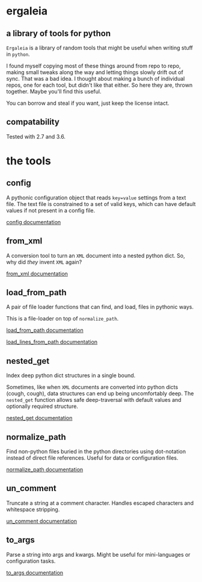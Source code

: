 # ergaleia

## a library of tools for python

`Ergaleia` is a library of random tools that might be useful when writing stuff in `python`.

I found myself copying most of these things around from repo to repo, making small tweaks along the way
and letting things slowly drift out of sync. That was a bad idea.
I thought about making a bunch of individual repos, one for each tool,
but didn't like that either.
So here they are, thrown together. Maybe you'll find this useful.

You can borrow and steal if you want, just keep the license intact.

## compatability

Tested with 2.7 and 3.6.

# the tools

## config

A pythonic configuration object that reads `key=value` settings from a text file.
The text file is constrained to a set of valid keys, which can have
default values if not present in a config file.

[config documentation](doc/config.md)

## from_xml

A conversion tool to turn an `XML` document into a nested python dict.
So, why did *they* invent `XML` again?


[from_xml documentation](doc/from_xml.md)

## load_from_path

A pair of file loader functions that can find, and load, files in pythonic ways.

This is a file-loader on top of `normalize_path`.

[load_from_path documentation](doc/load_from_path.md)

[load_lines_from_path documentation](doc/load_lines_from_path.md)

## nested_get

Index deep python dict structures in a single bound.

Sometimes,
like when `XML` documents are converted into python dicts (cough, cough),
data structures can end up being uncomfortably deep.
The `nested_get` function allows safe deep-traversal with default values
and optionally required structure.

[nested_get documentation](doc/nested_get.md)

## normalize_path

Find non-python files buried in the python directories using dot-notation instead
of direct file references. Useful for data or configuration files.

[normalize_path documentation](doc/normalize_path.md)

## un_comment

Truncate a string at a comment character. Handles escaped characters and
whitespace stripping.

[un_comment documentation](doc/un_comment.md)

## to_args

Parse a string into args and kwargs. Might be useful for mini-languages or
configuration tasks.

[to_args documentation](doc/to_args.md)
